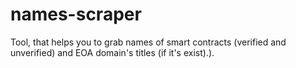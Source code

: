 # names-scraper
Tool, that helps you to grab names of smart contracts (verified and unverified) and EOA domain's titles (if it's exist).).
